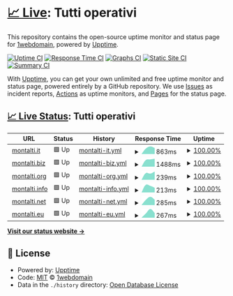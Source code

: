 # [📈 Live](https://up.montalti.win): <!--live status--> **Tutti operativi**

This repository contains the open-source uptime monitor and status page for [1webdomain](https://up.montalti.win), powered by [Upptime](https://github.com/upptime/upptime).

[![Uptime CI](https://github.com/1webdomain/up-montalti-win/workflows/Uptime%20CI/badge.svg)](https://github.com/1webdomain/up-montalti-win/actions?query=workflow%3A%22Uptime+CI%22)
[![Response Time CI](https://github.com/1webdomain/up-montalti-win/workflows/Response%20Time%20CI/badge.svg)](https://github.com/1webdomain/up-montalti-win/actions?query=workflow%3A%22Response+Time+CI%22)
[![Graphs CI](https://github.com/1webdomain/up-montalti-win/workflows/Graphs%20CI/badge.svg)](https://github.com/1webdomain/up-montalti-win/actions?query=workflow%3A%22Graphs+CI%22)
[![Static Site CI](https://github.com/1webdomain/up-montalti-win/workflows/Static%20Site%20CI/badge.svg)](https://github.com/1webdomain/up-montalti-win/actions?query=workflow%3A%22Static+Site+CI%22)
[![Summary CI](https://github.com/1webdomain/up-montalti-win/workflows/Summary%20CI/badge.svg)](https://github.com/1webdomain/up-montalti-win/actions?query=workflow%3A%22Summary+CI%22)

With [Upptime](https://upptime.js.org), you can get your own unlimited and free uptime monitor and status page, powered entirely by a GitHub repository. We use [Issues](https://github.com/1webdomain/up-montalti-win/issues) as incident reports, [Actions](https://github.com/1webdomain/up-montalti-win/actions) as uptime monitors, and [Pages](https://up.montalti.win) for the status page.

## [📈 Live Status](https://demo.upptime.js.org): <!--live status--> **Tutti operativi**

<!--start: status pages-->
<!-- This summary is generated by Upptime (https://github.com/upptime/upptime) -->
<!-- Do not edit this manually, your changes will be overwritten -->
<!-- prettier-ignore -->
| URL | Status | History | Response Time | Uptime |
| --- | ------ | ------- | ------------- | ------ |
| <img alt="" src="https://www.google.com/favicon.ico" height="13"> [montalti.it](https://www.montalti.it) | 🟩 Up | [montalti-it.yml](https://github.com/1webdomain/up-montalti-win/commits/HEAD/history/montalti-it.yml) | <details><summary><img alt="Response time graph" src="./graphs/montalti-it/response-time-week.png" height="20"> 863ms</summary><br><a href="https://up.montalti.win/history/montalti-it"><img alt="Response time 863" src="https://img.shields.io/endpoint?url=https%3A%2F%2Fraw.githubusercontent.com%2F1webdomain%2Fup-montalti-win%2FHEAD%2Fapi%2Fmontalti-it%2Fresponse-time.json"></a><br><a href="https://up.montalti.win/history/montalti-it"><img alt="24-hour response time 820" src="https://img.shields.io/endpoint?url=https%3A%2F%2Fraw.githubusercontent.com%2F1webdomain%2Fup-montalti-win%2FHEAD%2Fapi%2Fmontalti-it%2Fresponse-time-day.json"></a><br><a href="https://up.montalti.win/history/montalti-it"><img alt="7-day response time 863" src="https://img.shields.io/endpoint?url=https%3A%2F%2Fraw.githubusercontent.com%2F1webdomain%2Fup-montalti-win%2FHEAD%2Fapi%2Fmontalti-it%2Fresponse-time-week.json"></a><br><a href="https://up.montalti.win/history/montalti-it"><img alt="30-day response time 863" src="https://img.shields.io/endpoint?url=https%3A%2F%2Fraw.githubusercontent.com%2F1webdomain%2Fup-montalti-win%2FHEAD%2Fapi%2Fmontalti-it%2Fresponse-time-month.json"></a><br><a href="https://up.montalti.win/history/montalti-it"><img alt="1-year response time 863" src="https://img.shields.io/endpoint?url=https%3A%2F%2Fraw.githubusercontent.com%2F1webdomain%2Fup-montalti-win%2FHEAD%2Fapi%2Fmontalti-it%2Fresponse-time-year.json"></a></details> | <details><summary><a href="https://up.montalti.win/history/montalti-it">100.00%</a></summary><a href="https://up.montalti.win/history/montalti-it"><img alt="All-time uptime 100.00%" src="https://img.shields.io/endpoint?url=https%3A%2F%2Fraw.githubusercontent.com%2F1webdomain%2Fup-montalti-win%2FHEAD%2Fapi%2Fmontalti-it%2Fuptime.json"></a><br><a href="https://up.montalti.win/history/montalti-it"><img alt="24-hour uptime 100.00%" src="https://img.shields.io/endpoint?url=https%3A%2F%2Fraw.githubusercontent.com%2F1webdomain%2Fup-montalti-win%2FHEAD%2Fapi%2Fmontalti-it%2Fuptime-day.json"></a><br><a href="https://up.montalti.win/history/montalti-it"><img alt="7-day uptime 100.00%" src="https://img.shields.io/endpoint?url=https%3A%2F%2Fraw.githubusercontent.com%2F1webdomain%2Fup-montalti-win%2FHEAD%2Fapi%2Fmontalti-it%2Fuptime-week.json"></a><br><a href="https://up.montalti.win/history/montalti-it"><img alt="30-day uptime 100.00%" src="https://img.shields.io/endpoint?url=https%3A%2F%2Fraw.githubusercontent.com%2F1webdomain%2Fup-montalti-win%2FHEAD%2Fapi%2Fmontalti-it%2Fuptime-month.json"></a><br><a href="https://up.montalti.win/history/montalti-it"><img alt="1-year uptime 100.00%" src="https://img.shields.io/endpoint?url=https%3A%2F%2Fraw.githubusercontent.com%2F1webdomain%2Fup-montalti-win%2FHEAD%2Fapi%2Fmontalti-it%2Fuptime-year.json"></a></details>
| <img alt="" src="https://www.google.com/favicon.ico" height="13"> [montalti.biz](https://www.montalti.biz) | 🟩 Up | [montalti-biz.yml](https://github.com/1webdomain/up-montalti-win/commits/HEAD/history/montalti-biz.yml) | <details><summary><img alt="Response time graph" src="./graphs/montalti-biz/response-time-week.png" height="20"> 1488ms</summary><br><a href="https://up.montalti.win/history/montalti-biz"><img alt="Response time 1488" src="https://img.shields.io/endpoint?url=https%3A%2F%2Fraw.githubusercontent.com%2F1webdomain%2Fup-montalti-win%2FHEAD%2Fapi%2Fmontalti-biz%2Fresponse-time.json"></a><br><a href="https://up.montalti.win/history/montalti-biz"><img alt="24-hour response time 1624" src="https://img.shields.io/endpoint?url=https%3A%2F%2Fraw.githubusercontent.com%2F1webdomain%2Fup-montalti-win%2FHEAD%2Fapi%2Fmontalti-biz%2Fresponse-time-day.json"></a><br><a href="https://up.montalti.win/history/montalti-biz"><img alt="7-day response time 1488" src="https://img.shields.io/endpoint?url=https%3A%2F%2Fraw.githubusercontent.com%2F1webdomain%2Fup-montalti-win%2FHEAD%2Fapi%2Fmontalti-biz%2Fresponse-time-week.json"></a><br><a href="https://up.montalti.win/history/montalti-biz"><img alt="30-day response time 1488" src="https://img.shields.io/endpoint?url=https%3A%2F%2Fraw.githubusercontent.com%2F1webdomain%2Fup-montalti-win%2FHEAD%2Fapi%2Fmontalti-biz%2Fresponse-time-month.json"></a><br><a href="https://up.montalti.win/history/montalti-biz"><img alt="1-year response time 1488" src="https://img.shields.io/endpoint?url=https%3A%2F%2Fraw.githubusercontent.com%2F1webdomain%2Fup-montalti-win%2FHEAD%2Fapi%2Fmontalti-biz%2Fresponse-time-year.json"></a></details> | <details><summary><a href="https://up.montalti.win/history/montalti-biz">100.00%</a></summary><a href="https://up.montalti.win/history/montalti-biz"><img alt="All-time uptime 100.00%" src="https://img.shields.io/endpoint?url=https%3A%2F%2Fraw.githubusercontent.com%2F1webdomain%2Fup-montalti-win%2FHEAD%2Fapi%2Fmontalti-biz%2Fuptime.json"></a><br><a href="https://up.montalti.win/history/montalti-biz"><img alt="24-hour uptime 100.00%" src="https://img.shields.io/endpoint?url=https%3A%2F%2Fraw.githubusercontent.com%2F1webdomain%2Fup-montalti-win%2FHEAD%2Fapi%2Fmontalti-biz%2Fuptime-day.json"></a><br><a href="https://up.montalti.win/history/montalti-biz"><img alt="7-day uptime 100.00%" src="https://img.shields.io/endpoint?url=https%3A%2F%2Fraw.githubusercontent.com%2F1webdomain%2Fup-montalti-win%2FHEAD%2Fapi%2Fmontalti-biz%2Fuptime-week.json"></a><br><a href="https://up.montalti.win/history/montalti-biz"><img alt="30-day uptime 100.00%" src="https://img.shields.io/endpoint?url=https%3A%2F%2Fraw.githubusercontent.com%2F1webdomain%2Fup-montalti-win%2FHEAD%2Fapi%2Fmontalti-biz%2Fuptime-month.json"></a><br><a href="https://up.montalti.win/history/montalti-biz"><img alt="1-year uptime 100.00%" src="https://img.shields.io/endpoint?url=https%3A%2F%2Fraw.githubusercontent.com%2F1webdomain%2Fup-montalti-win%2FHEAD%2Fapi%2Fmontalti-biz%2Fuptime-year.json"></a></details>
| <img alt="" src="https://www.google.com/favicon.ico" height="13"> [montalti.org](https://www.montalti.org) | 🟩 Up | [montalti-org.yml](https://github.com/1webdomain/up-montalti-win/commits/HEAD/history/montalti-org.yml) | <details><summary><img alt="Response time graph" src="./graphs/montalti-org/response-time-week.png" height="20"> 239ms</summary><br><a href="https://up.montalti.win/history/montalti-org"><img alt="Response time 239" src="https://img.shields.io/endpoint?url=https%3A%2F%2Fraw.githubusercontent.com%2F1webdomain%2Fup-montalti-win%2FHEAD%2Fapi%2Fmontalti-org%2Fresponse-time.json"></a><br><a href="https://up.montalti.win/history/montalti-org"><img alt="24-hour response time 279" src="https://img.shields.io/endpoint?url=https%3A%2F%2Fraw.githubusercontent.com%2F1webdomain%2Fup-montalti-win%2FHEAD%2Fapi%2Fmontalti-org%2Fresponse-time-day.json"></a><br><a href="https://up.montalti.win/history/montalti-org"><img alt="7-day response time 239" src="https://img.shields.io/endpoint?url=https%3A%2F%2Fraw.githubusercontent.com%2F1webdomain%2Fup-montalti-win%2FHEAD%2Fapi%2Fmontalti-org%2Fresponse-time-week.json"></a><br><a href="https://up.montalti.win/history/montalti-org"><img alt="30-day response time 239" src="https://img.shields.io/endpoint?url=https%3A%2F%2Fraw.githubusercontent.com%2F1webdomain%2Fup-montalti-win%2FHEAD%2Fapi%2Fmontalti-org%2Fresponse-time-month.json"></a><br><a href="https://up.montalti.win/history/montalti-org"><img alt="1-year response time 239" src="https://img.shields.io/endpoint?url=https%3A%2F%2Fraw.githubusercontent.com%2F1webdomain%2Fup-montalti-win%2FHEAD%2Fapi%2Fmontalti-org%2Fresponse-time-year.json"></a></details> | <details><summary><a href="https://up.montalti.win/history/montalti-org">100.00%</a></summary><a href="https://up.montalti.win/history/montalti-org"><img alt="All-time uptime 100.00%" src="https://img.shields.io/endpoint?url=https%3A%2F%2Fraw.githubusercontent.com%2F1webdomain%2Fup-montalti-win%2FHEAD%2Fapi%2Fmontalti-org%2Fuptime.json"></a><br><a href="https://up.montalti.win/history/montalti-org"><img alt="24-hour uptime 100.00%" src="https://img.shields.io/endpoint?url=https%3A%2F%2Fraw.githubusercontent.com%2F1webdomain%2Fup-montalti-win%2FHEAD%2Fapi%2Fmontalti-org%2Fuptime-day.json"></a><br><a href="https://up.montalti.win/history/montalti-org"><img alt="7-day uptime 100.00%" src="https://img.shields.io/endpoint?url=https%3A%2F%2Fraw.githubusercontent.com%2F1webdomain%2Fup-montalti-win%2FHEAD%2Fapi%2Fmontalti-org%2Fuptime-week.json"></a><br><a href="https://up.montalti.win/history/montalti-org"><img alt="30-day uptime 100.00%" src="https://img.shields.io/endpoint?url=https%3A%2F%2Fraw.githubusercontent.com%2F1webdomain%2Fup-montalti-win%2FHEAD%2Fapi%2Fmontalti-org%2Fuptime-month.json"></a><br><a href="https://up.montalti.win/history/montalti-org"><img alt="1-year uptime 100.00%" src="https://img.shields.io/endpoint?url=https%3A%2F%2Fraw.githubusercontent.com%2F1webdomain%2Fup-montalti-win%2FHEAD%2Fapi%2Fmontalti-org%2Fuptime-year.json"></a></details>
| <img alt="" src="https://www.google.com/favicon.ico" height="13"> [montalti.info](https://www.montalti.info) | 🟩 Up | [montalti-info.yml](https://github.com/1webdomain/up-montalti-win/commits/HEAD/history/montalti-info.yml) | <details><summary><img alt="Response time graph" src="./graphs/montalti-info/response-time-week.png" height="20"> 213ms</summary><br><a href="https://up.montalti.win/history/montalti-info"><img alt="Response time 213" src="https://img.shields.io/endpoint?url=https%3A%2F%2Fraw.githubusercontent.com%2F1webdomain%2Fup-montalti-win%2FHEAD%2Fapi%2Fmontalti-info%2Fresponse-time.json"></a><br><a href="https://up.montalti.win/history/montalti-info"><img alt="24-hour response time 158" src="https://img.shields.io/endpoint?url=https%3A%2F%2Fraw.githubusercontent.com%2F1webdomain%2Fup-montalti-win%2FHEAD%2Fapi%2Fmontalti-info%2Fresponse-time-day.json"></a><br><a href="https://up.montalti.win/history/montalti-info"><img alt="7-day response time 213" src="https://img.shields.io/endpoint?url=https%3A%2F%2Fraw.githubusercontent.com%2F1webdomain%2Fup-montalti-win%2FHEAD%2Fapi%2Fmontalti-info%2Fresponse-time-week.json"></a><br><a href="https://up.montalti.win/history/montalti-info"><img alt="30-day response time 213" src="https://img.shields.io/endpoint?url=https%3A%2F%2Fraw.githubusercontent.com%2F1webdomain%2Fup-montalti-win%2FHEAD%2Fapi%2Fmontalti-info%2Fresponse-time-month.json"></a><br><a href="https://up.montalti.win/history/montalti-info"><img alt="1-year response time 213" src="https://img.shields.io/endpoint?url=https%3A%2F%2Fraw.githubusercontent.com%2F1webdomain%2Fup-montalti-win%2FHEAD%2Fapi%2Fmontalti-info%2Fresponse-time-year.json"></a></details> | <details><summary><a href="https://up.montalti.win/history/montalti-info">100.00%</a></summary><a href="https://up.montalti.win/history/montalti-info"><img alt="All-time uptime 100.00%" src="https://img.shields.io/endpoint?url=https%3A%2F%2Fraw.githubusercontent.com%2F1webdomain%2Fup-montalti-win%2FHEAD%2Fapi%2Fmontalti-info%2Fuptime.json"></a><br><a href="https://up.montalti.win/history/montalti-info"><img alt="24-hour uptime 100.00%" src="https://img.shields.io/endpoint?url=https%3A%2F%2Fraw.githubusercontent.com%2F1webdomain%2Fup-montalti-win%2FHEAD%2Fapi%2Fmontalti-info%2Fuptime-day.json"></a><br><a href="https://up.montalti.win/history/montalti-info"><img alt="7-day uptime 100.00%" src="https://img.shields.io/endpoint?url=https%3A%2F%2Fraw.githubusercontent.com%2F1webdomain%2Fup-montalti-win%2FHEAD%2Fapi%2Fmontalti-info%2Fuptime-week.json"></a><br><a href="https://up.montalti.win/history/montalti-info"><img alt="30-day uptime 100.00%" src="https://img.shields.io/endpoint?url=https%3A%2F%2Fraw.githubusercontent.com%2F1webdomain%2Fup-montalti-win%2FHEAD%2Fapi%2Fmontalti-info%2Fuptime-month.json"></a><br><a href="https://up.montalti.win/history/montalti-info"><img alt="1-year uptime 100.00%" src="https://img.shields.io/endpoint?url=https%3A%2F%2Fraw.githubusercontent.com%2F1webdomain%2Fup-montalti-win%2FHEAD%2Fapi%2Fmontalti-info%2Fuptime-year.json"></a></details>
| <img alt="" src="https://www.google.com/favicon.ico" height="13"> [montalti.net](https://www.montalti.net) | 🟩 Up | [montalti-net.yml](https://github.com/1webdomain/up-montalti-win/commits/HEAD/history/montalti-net.yml) | <details><summary><img alt="Response time graph" src="./graphs/montalti-net/response-time-week.png" height="20"> 285ms</summary><br><a href="https://up.montalti.win/history/montalti-net"><img alt="Response time 285" src="https://img.shields.io/endpoint?url=https%3A%2F%2Fraw.githubusercontent.com%2F1webdomain%2Fup-montalti-win%2FHEAD%2Fapi%2Fmontalti-net%2Fresponse-time.json"></a><br><a href="https://up.montalti.win/history/montalti-net"><img alt="24-hour response time 243" src="https://img.shields.io/endpoint?url=https%3A%2F%2Fraw.githubusercontent.com%2F1webdomain%2Fup-montalti-win%2FHEAD%2Fapi%2Fmontalti-net%2Fresponse-time-day.json"></a><br><a href="https://up.montalti.win/history/montalti-net"><img alt="7-day response time 285" src="https://img.shields.io/endpoint?url=https%3A%2F%2Fraw.githubusercontent.com%2F1webdomain%2Fup-montalti-win%2FHEAD%2Fapi%2Fmontalti-net%2Fresponse-time-week.json"></a><br><a href="https://up.montalti.win/history/montalti-net"><img alt="30-day response time 285" src="https://img.shields.io/endpoint?url=https%3A%2F%2Fraw.githubusercontent.com%2F1webdomain%2Fup-montalti-win%2FHEAD%2Fapi%2Fmontalti-net%2Fresponse-time-month.json"></a><br><a href="https://up.montalti.win/history/montalti-net"><img alt="1-year response time 285" src="https://img.shields.io/endpoint?url=https%3A%2F%2Fraw.githubusercontent.com%2F1webdomain%2Fup-montalti-win%2FHEAD%2Fapi%2Fmontalti-net%2Fresponse-time-year.json"></a></details> | <details><summary><a href="https://up.montalti.win/history/montalti-net">100.00%</a></summary><a href="https://up.montalti.win/history/montalti-net"><img alt="All-time uptime 100.00%" src="https://img.shields.io/endpoint?url=https%3A%2F%2Fraw.githubusercontent.com%2F1webdomain%2Fup-montalti-win%2FHEAD%2Fapi%2Fmontalti-net%2Fuptime.json"></a><br><a href="https://up.montalti.win/history/montalti-net"><img alt="24-hour uptime 100.00%" src="https://img.shields.io/endpoint?url=https%3A%2F%2Fraw.githubusercontent.com%2F1webdomain%2Fup-montalti-win%2FHEAD%2Fapi%2Fmontalti-net%2Fuptime-day.json"></a><br><a href="https://up.montalti.win/history/montalti-net"><img alt="7-day uptime 100.00%" src="https://img.shields.io/endpoint?url=https%3A%2F%2Fraw.githubusercontent.com%2F1webdomain%2Fup-montalti-win%2FHEAD%2Fapi%2Fmontalti-net%2Fuptime-week.json"></a><br><a href="https://up.montalti.win/history/montalti-net"><img alt="30-day uptime 100.00%" src="https://img.shields.io/endpoint?url=https%3A%2F%2Fraw.githubusercontent.com%2F1webdomain%2Fup-montalti-win%2FHEAD%2Fapi%2Fmontalti-net%2Fuptime-month.json"></a><br><a href="https://up.montalti.win/history/montalti-net"><img alt="1-year uptime 100.00%" src="https://img.shields.io/endpoint?url=https%3A%2F%2Fraw.githubusercontent.com%2F1webdomain%2Fup-montalti-win%2FHEAD%2Fapi%2Fmontalti-net%2Fuptime-year.json"></a></details>
| <img alt="" src="https://www.google.com/favicon.ico" height="13"> [montalti.eu](https://www.montalti.eu) | 🟩 Up | [montalti-eu.yml](https://github.com/1webdomain/up-montalti-win/commits/HEAD/history/montalti-eu.yml) | <details><summary><img alt="Response time graph" src="./graphs/montalti-eu/response-time-week.png" height="20"> 267ms</summary><br><a href="https://up.montalti.win/history/montalti-eu"><img alt="Response time 267" src="https://img.shields.io/endpoint?url=https%3A%2F%2Fraw.githubusercontent.com%2F1webdomain%2Fup-montalti-win%2FHEAD%2Fapi%2Fmontalti-eu%2Fresponse-time.json"></a><br><a href="https://up.montalti.win/history/montalti-eu"><img alt="24-hour response time 211" src="https://img.shields.io/endpoint?url=https%3A%2F%2Fraw.githubusercontent.com%2F1webdomain%2Fup-montalti-win%2FHEAD%2Fapi%2Fmontalti-eu%2Fresponse-time-day.json"></a><br><a href="https://up.montalti.win/history/montalti-eu"><img alt="7-day response time 267" src="https://img.shields.io/endpoint?url=https%3A%2F%2Fraw.githubusercontent.com%2F1webdomain%2Fup-montalti-win%2FHEAD%2Fapi%2Fmontalti-eu%2Fresponse-time-week.json"></a><br><a href="https://up.montalti.win/history/montalti-eu"><img alt="30-day response time 267" src="https://img.shields.io/endpoint?url=https%3A%2F%2Fraw.githubusercontent.com%2F1webdomain%2Fup-montalti-win%2FHEAD%2Fapi%2Fmontalti-eu%2Fresponse-time-month.json"></a><br><a href="https://up.montalti.win/history/montalti-eu"><img alt="1-year response time 267" src="https://img.shields.io/endpoint?url=https%3A%2F%2Fraw.githubusercontent.com%2F1webdomain%2Fup-montalti-win%2FHEAD%2Fapi%2Fmontalti-eu%2Fresponse-time-year.json"></a></details> | <details><summary><a href="https://up.montalti.win/history/montalti-eu">100.00%</a></summary><a href="https://up.montalti.win/history/montalti-eu"><img alt="All-time uptime 100.00%" src="https://img.shields.io/endpoint?url=https%3A%2F%2Fraw.githubusercontent.com%2F1webdomain%2Fup-montalti-win%2FHEAD%2Fapi%2Fmontalti-eu%2Fuptime.json"></a><br><a href="https://up.montalti.win/history/montalti-eu"><img alt="24-hour uptime 100.00%" src="https://img.shields.io/endpoint?url=https%3A%2F%2Fraw.githubusercontent.com%2F1webdomain%2Fup-montalti-win%2FHEAD%2Fapi%2Fmontalti-eu%2Fuptime-day.json"></a><br><a href="https://up.montalti.win/history/montalti-eu"><img alt="7-day uptime 100.00%" src="https://img.shields.io/endpoint?url=https%3A%2F%2Fraw.githubusercontent.com%2F1webdomain%2Fup-montalti-win%2FHEAD%2Fapi%2Fmontalti-eu%2Fuptime-week.json"></a><br><a href="https://up.montalti.win/history/montalti-eu"><img alt="30-day uptime 100.00%" src="https://img.shields.io/endpoint?url=https%3A%2F%2Fraw.githubusercontent.com%2F1webdomain%2Fup-montalti-win%2FHEAD%2Fapi%2Fmontalti-eu%2Fuptime-month.json"></a><br><a href="https://up.montalti.win/history/montalti-eu"><img alt="1-year uptime 100.00%" src="https://img.shields.io/endpoint?url=https%3A%2F%2Fraw.githubusercontent.com%2F1webdomain%2Fup-montalti-win%2FHEAD%2Fapi%2Fmontalti-eu%2Fuptime-year.json"></a></details>

<!--end: status pages-->

[**Visit our status website →**](https://up.montalti.win)

## 📄 License

- Powered by: [Upptime](https://github.com/upptime/upptime)
- Code: [MIT](./LICENSE) © [1webdomain](https://up.montalti.win)
- Data in the `./history` directory: [Open Database License](https://opendatacommons.org/licenses/odbl/1-0/)
